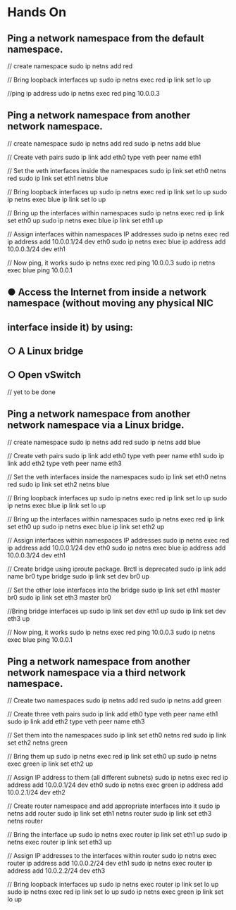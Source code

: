 # Hands On

## Ping a network namespace from the default namespace.
// create namespace
sudo ip netns add red

// Bring loopback interfaces up
sudo ip netns exec red ip link set lo up

//ping ip address
udo ip netns exec red ping 10.0.0.3

## Ping a network namespace from another network namespace.
// create namespace
sudo ip netns add red
sudo ip netns add blue

// Create veth pairs
sudo ip link add eth0 type veth peer name eth1

// Set the veth interfaces inside the namespaces
sudo ip link set eth0 netns red
sudo ip link set eth1 netns blue

// Bring loopback interfaces up
sudo ip netns exec red ip link set lo up
sudo ip netns exec blue ip link set lo up

// Bring up the interfaces within namespaces
sudo ip netns exec red ip link set eth0 up
sudo ip netns exec blue ip link set eth1 up

// Assign interfaces within namespaces IP addresses
sudo ip netns exec red ip address add 10.0.0.1/24 dev eth0
sudo ip netns exec blue ip address add 10.0.0.3/24 dev eth1

// Now ping, it works
sudo ip netns exec red ping 10.0.0.3
sudo ip netns exec blue ping 10.0.0.1

## ● Access the Internet from inside a network namespace (without moving any physical NIC
## interface inside it) by using:
## ○ A Linux bridge
## ○ Open vSwitch


// yet to be done

## Ping a network namespace from another network namespace via a Linux bridge.

// create namespace
sudo ip netns add red
sudo ip netns add blue

// Create veth pairs
sudo ip link add eth0 type veth peer name eth1
sudo ip link add eth2 type veth peer name eth3

// Set the veth interfaces inside the namespaces
sudo ip link set eth0 netns red
sudo ip link set eth2 netns blue

// Bring loopback interfaces up
sudo ip netns exec red ip link set lo up
sudo ip netns exec blue ip link set lo up

// Bring up the interfaces within namespaces
sudo ip netns exec red ip link set eth0 up
sudo ip netns exec blue ip link set eth2 up

// Assign interfaces within namespaces IP addresses
sudo ip netns exec red ip address add 10.0.0.1/24 dev eth0
sudo ip netns exec blue ip address add 10.0.0.3/24 dev eth1

// Create bridge using iproute package. Brctl is deprecated
sudo ip link add name br0 type bridge
sudo ip link set dev br0 up

// Set the other lose interfaces into the bridge
sudo ip link set eth1 master br0
sudo ip link set eth3 master br0

//Bring bridge interfaces up
sudo ip link set dev eth1 up
sudo ip link set dev eth3 up

// Now ping, it works
sudo ip netns exec red ping 10.0.0.3
sudo ip netns exec blue ping 10.0.0.1

## Ping a network namespace from another network namespace via a third network namespace.

// Create two namespaces
sudo ip netns add red
sudo ip netns add green

// Create three veth pairs
sudo ip link add eth0 type veth peer name eth1
sudo ip link add eth2 type veth peer name eth3

// Set them into the namespaces
sudo ip link set eth0 netns red
sudo ip link set eth2 netns green

// Bring them up
sudo ip netns exec red ip link set eth0 up
sudo ip netns exec green ip link set eth2 up

// Assign IP address to them (all different subnets)
sudo ip netns exec red ip address add 10.0.0.1/24 dev eth0
sudo ip netns exec green ip address add 10.0.2.1/24 dev eth2

// Create router namespace and add appropriate interfaces into it
sudo ip netns add router
sudo ip link set eth1 netns router
sudo ip link set eth3 netns router

// Bring the interface up
sudo ip netns exec router ip link set eth1 up
sudo ip netns exec router ip link set eth3 up

// Assign IP addresses to the interfaces within router
sudo ip netns exec router ip address add 10.0.0.2/24 dev eth1
sudo ip netns exec router ip address add 10.0.2.2/24 dev eth3

// Bring loopback interfaces up
sudo ip netns exec router ip link set lo up
sudo ip netns exec red ip link set lo up
sudo ip netns exec green ip link set lo up




